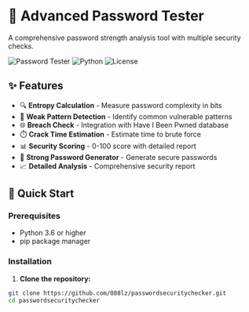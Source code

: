 # 🔐 Advanced Password Tester

A comprehensive password strength analysis tool with multiple security checks.

![Password Tester](https://img.shields.io/badge/Version-1.0.0-blue)
![Python](https://img.shields.io/badge/Python-3.6%2B-green)
![License](https://img.shields.io/badge/License-MIT-yellow)

## ✨ Features

- 🔍 **Entropy Calculation** - Measure password complexity in bits
- 🚨 **Weak Pattern Detection** - Identify common vulnerable patterns  
- 🌐 **Breach Check** - Integration with Have I Been Pwned database
- ⏱️ **Crack Time Estimation** - Estimate time to brute force
- 📊 **Security Scoring** - 0-100 score with detailed report
- 🔧 **Strong Password Generator** - Generate secure passwords
- 📈 **Detailed Analysis** - Comprehensive security report

## 🚀 Quick Start

### Prerequisites
- Python 3.6 or higher
- pip package manager

### Installation

1. **Clone the repository:**
```bash
git clone https://github.com/088lz/passwordsecuritychecker.git
cd passwordsecuritychecker
